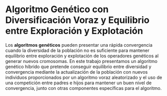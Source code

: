  # Algoritmo Genético con Diversificación Voraz y Equilibrio entre Exploración y Explotación

 Los **algoritmos genéticos** pueden presentar una rápida convergencia cuando la diversidad de la población no es suficiente para mantener equilibrio entre exploración y explotación de los operadores genéticos al generar nuevos cromosomas. En este trabajo presentamos un algoritmo genético híbrido que pretende conseguir equilibrio entre diversidad y convergencia mediante la actualización de la población con nuevos individuos proporcionados por un algoritmo voraz aleatorizado y el uso de una competición entre padres e hijos para mantener un buen nivel de convergencia, junto con otras componentes específicas para el algoritmo. 